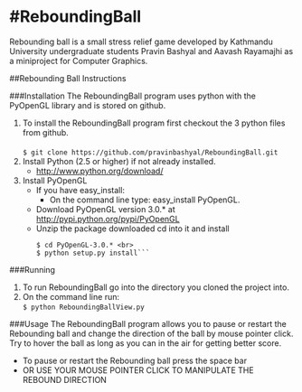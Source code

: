 #ReboundingBall
============

Rebounding ball is a small stress relief game developed by Kathmandu University undergraduate students Pravin Bashyal and Aavash Rayamajhi as a miniproject for Computer Graphics.

##Rebounding Ball Instructions

###Installation
The ReboundingBall program uses python with the PyOpenGL library and is stored on github.

1. To install the ReboundingBall program first checkout the 3 python files from github.</br><br>
    ```$ git clone https://github.com/pravinbashyal/ReboundingBall.git ```
2. Install Python (2.5 or higher) if not already installed.
    * http://www.python.org/download/
3. Install PyOpenGL
    * If you have easy_install:
        - On the command line type: easy_install PyOpenGL.
    * Download PyOpenGL version 3.0.* at http://pypi.python.org/pypi/PyOpenGL
    * Unzip the package downloaded cd into it and install
        ```$ unzip PyOpenGL-3.0.*.zip <br>
        $ cd PyOpenGL-3.0.* <br>
        $ python setup.py install```

###Running

1. To run ReboundingBall go into the directory you cloned the project into.
2. On the command line run:<br>
 ```$ python ReboundingBallView.py```

###Usage
The ReboundingBall program allows you to pause or restart the Rebounding ball and change the direction of the ball by mouse pointer click. Try to hover the ball as long as you can in the air for getting better score.

* To pause or restart the Rebounding ball press the space bar
* OR USE YOUR MOUSE POINTER CLICK TO MANIPULATE THE REBOUND DIRECTION
